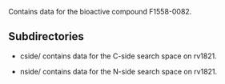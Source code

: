 Contains data for the bioactive compound F1558-0082.

## Subdirectories

- cside/ contains data for the C-side search space on rv1821.

- nside/ contains data for the N-side search space on rv1821.

